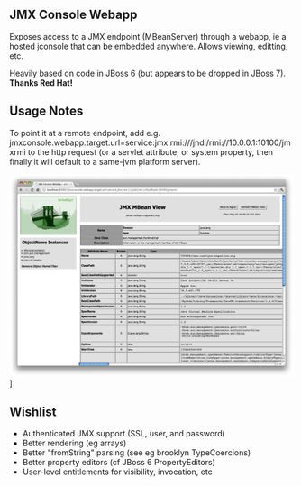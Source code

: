 
## JMX Console Webapp

Exposes access to a JMX endpoint (MBeanServer) through a webapp, ie a hosted jconsole that can be embedded anywhere.
Allows viewing, editting, etc.

Heavily based on code in JBoss 6 (but appears to be dropped in JBoss 7).  **Thanks Red Hat!**


## Usage Notes

To point it at a remote endpoint, add e.g.  jmxconsole.webapp.target.url=service:jmx:rmi:///jndi/rmi://10.0.0.1:10100/jmxrmi
to the http request (or a servlet attribute, or system property, then finally it will default to a same-jvm platform server).

![Screenshot](docs/screenshot.png "Screenshot")]


## Wishlist

* Authenticated JMX support (SSL, user, and password) 
* Better rendering (eg arrays)
* Better "fromString" parsing (see eg brooklyn TypeCoercions) 
* Better property editors (cf JBoss 6 PropertyEditors) 
* User-level entitlements for visibility, invocation, etc
